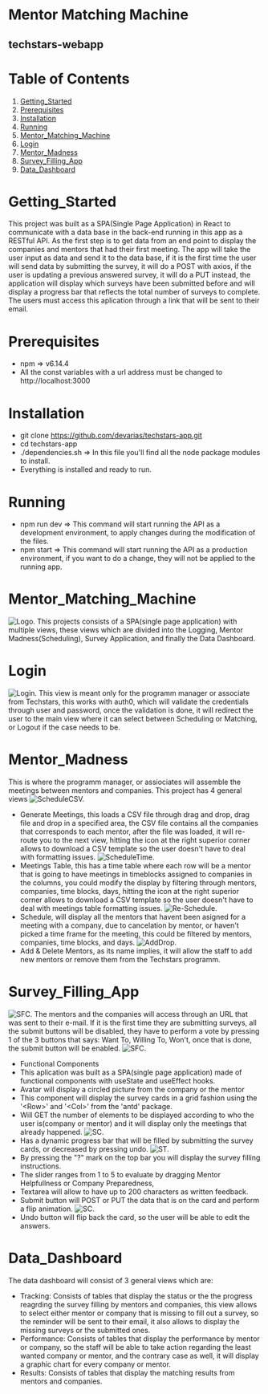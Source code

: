 # Mentor Matching Machine
## techstars-webapp
# Table of Contents
1. [Getting_Started](#Getting_Started)
2. [Prerequisites](#Prerequisites)
3. [Installation](#Installation)
4. [Running](#Running)
5. [Mentor_Matching_Machine](#Mentor_Matching_Machine)
6. [Login](#Login)
7. [Mentor_Madness](#Mentor_Madness)
8. [Survey_Filling_App](#Survey_Filling_App)
9. [Data_Dashboard](#Data_Dashboard)
# Getting_Started
This project was built  as a SPA(Single Page Application) in React to communicate with a data base in the back-end running in this app as a RESTful API. As the first step is to get data from an end point to display the companies and mentors that had their first meeting. The app will take the user input as data and send it to the data base, if it is the first time the user will send data by submitting the survey, it will do a POST with axios, if the user is updating a previous answered survey, it will do a PUT instead, the application will display which surveys have been submitted before and will display a progress bar that reflects the total number of surveys to complete.
The users must access this aplication through a link that will be sent to their email.
# Prerequisites
* npm => v6.14.4
* All the const variables with a url address must be changed to http://localhost:3000
# Installation
* git clone https://github.com/devarias/techstars-app.git
* cd techstars-app
* ./dependencies.sh => In this file you'll find all the node package modules to install.
* Everything is installed and ready to run.
# Running
* npm run dev => This command will start running the API as a development environment, to apply changes during the modification of the files.
* npm start => This command will start running the API as a production environment, if you want to do a change, they will not be applied to the running app.
# Mentor_Matching_Machine
![Logo.](./src/images/BlackLogo.png "Logo.")
This projects consists of a SPA(single page application) with multiple views, these views which are divided into the Logging, Mentor Madness(Scheduling), Survey Application, and finally the Data Dashboard.
# Login
![Login.](./src/images/Login.jpeg "Login.")
This view is meant only for the programm manager or associate from Techstars, this works with auth0, which will validate the credentials through user and password, once the validation is done, it will redirect the user to the main view where it can select between Scheduling or Matching, or Logout if the case needs to be.
# Mentor_Madness
This is where the programm manager, or assiociates will assemble the meetings between mentors and companies.
This project has 4 general views
![ScheduleCSV.](./src/images/ScheduleCSV.jpeg "Schedule.")
* Generate Meetings, this loads a CSV file through drag and drop, drag file and drop in a specified area, the CSV file contains all the companies that corresponds to each mentor, after the file was loaded, it will re-route you to the next view, hitting the icon at the right superior corner allows to download a CSV template so the user doesn't have to deal with formatting issues.
![ScheduleTime.](./src/images/ScheduleTimeTable.jpeg "Schedule.")
* Meetings Table, this has a time table where each row will be a mentor that is going to have meetings in timeblocks assigned to companies in the columns, you could modify the display by filtering through mentors, companies, time blocks, days, hitting the icon at the right superior corner allows to download a CSV template so the user doesn't have to deal with meetings table formatting issues.
![Re-Schedule.](./src/images/ScheduleRe-ScheduleTable.jpeg "ReSchedule.")
* Schedule, will display all the mentors that havent been asigned for a meeting with a company, due to cancelation by mentor, or haven't picked a time frame for the meeting, this could be filtered by mentors, companies, time blocks, and days.
![AddDrop.](./src/images/ScheduleAddorDrop.jpeg "AddorDrop.")
* Add & Delete Mentors, as its name implies, it will allow the staff to add new mentors or remove them from the Techstars programm.
# Survey_Filling_App
![SFC.](./src/images/SurveyCardFront.jpeg "Front Card.")
The mentors and the companies will access through an URL that was sent to their e-mail.
If it is the first time they are submitting surveys, all the submit buttons will be disabled, they have to perform a vote by pressing 1 of the 3 buttons that says: Want To, Willing To, Won't, once that is done, the submit button will be enabled.
![SFC.](./src/images/SurveyCardFrontSubmit.jpeg "Front Card.")
* Functional Components
 * This aplication was built as a SPA(single page application) made of functional components with useState and useEffect hooks.
 * Avatar will display a circled picture from the company or the mentor
 * This component will display the survey cards in a grid fashion using the '\<Row>\' and '\<Col>\' from the 'antd' package.
 * Will GET the number of elements to be displayed according to who the user is(company or mentor) and it will display only the meetings that already happened.
 ![SC.](./src/images/SurveySubmitted.jpeg "Submited Card.")
 * Has a dynamic progress bar that will be filled by submitting the survey cards, or decreased by pressing undo.
 ![ST.](./src/images/Survey_Tutorial.JPG "Survey Tutorial.")
 * By pressing the "?" mark on the top bar you will display the survey filling instructions.
 * The slider ranges from 1 to 5 to evaluate by dragging Mentor Helpfullness or Company Preparedness,
 * Textarea will allow to have up to 200 characters as written feedback.
 * Submit button will POST or PUT the data that is on the card and perform a flip animation.
 ![SC.](./src/images/SurveyComplete.jpeg "Survey Complete.")
 * Undo button will flip back the card, so the user will be able to edit the answers.
# Data_Dashboard
The data dashboard will consist of 3 general views which are:
* Tracking: Consists of tables that display the status or the the progress reagrding the survey filling by mentors and companies, this view allows to select either mentor or company that is missing to fill out a survey, so the reminder will be sent to their email, it also allows to display the missing surveys or the submitted ones.
* Performance: Consists of tables that display the performance by mentor or company, so the staff will be able to take action regarding the least wanted company or mentor, and the contrary case as well, it will display a graphic chart for every company or mentor.
* Results: Consists of tables that display the matching results from mentors and companies.
